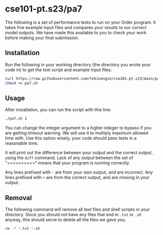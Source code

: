 # cse101-pt.s23/pa7

The following is a set of performance tests to run on your Order program. It
takes five example input files and compares your results to our correct model
outputs. We have made this available to you to check your work before making
your final submission.

## Installation

Run the following in your working directory (the directory you wrote your code
in) to get the test script and example input files:

```bash
curl https://raw.githubusercontent.com/tekinengin/cse101-pt.s23/main/pa7/pa7.sh > pa7.sh
chmod +x pa7.sh
```

## Usage

After installation, you can run the script with this line:

```bash
./pa7.sh 1
```
You can change the integer argument to a higher integer to bypass if you are getting timeout warning. We will use it to multiply maximum allowed time with. Use this option wisely, your code should pass tests in a reasonable time.

It will print out the difference between your output and the correct output,
using the `diff` command. Lack of any output between the set of "=========="
means that your program is running correctly.

Any lines prefixed with `-` are from your own output, and are incorrect. Any
lines prefixed with `+` are from the correct output, and are missing in your
output.

## Removal

The following command will remove all text files and shell scripts in your
directory. Since you should not have any files that end in `.txt` or `.sh`
anyway, this should serve to delete all the files we gave you.

```bash
rm -f *.txt *.sh
```
